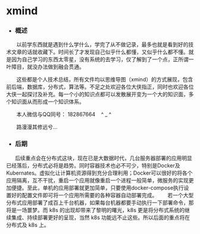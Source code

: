 # xmind
- ###  概述



&nbsp;&nbsp;&nbsp;&nbsp;&nbsp;&nbsp; 以前学东西就是遇到什么学什么，学完了从不做记录，最多也就是看到好的技术文章的话就收藏下。时间长了才发现自己似乎什么都懂，又似乎什么都不懂。就是因为自己学习的东西太零星，没有系统的去学习，仅了解到了一个点，正所谓一叶障目，就没办法做到融会贯通。


&nbsp;&nbsp;&nbsp;&nbsp;&nbsp;&nbsp; 这些都是个人技术总结，所有文件均以思维导图（xmind）的方式展现，包含前后端，数据库，分布式，算法等。不足之处欢迎各位大侠指正，同时也欢迎各位大侠一起探讨及补充。每一个小的知识点都可以发散展开变为一个大的知识面，多个知识面从而形成一个知识体系。

&nbsp;&nbsp;&nbsp;&nbsp;&nbsp;&nbsp; 本人微信与QQ同号： 182867664&nbsp;&nbsp;&nbsp;   ^ _ ^

&nbsp;&nbsp;&nbsp;&nbsp;&nbsp;&nbsp; 路漫漫其修远兮...


- ###  后期

&nbsp;&nbsp;&nbsp;&nbsp;&nbsp;&nbsp;后续重点会在分布式这块，现在已是大数据时代，几台服务器部署的应用明显已经落后，分布式必将是趋势。同时容器技术也必不可少，特别是Docker及Kubernates。虚拟化让计算机资源得到充分合理利用；Docker可以很好的将各个应用隔离，互不干扰，重启一个应用就像重启一个进程一般简单，微服务的实现更加便捷。至此，单机的应用部署就更加简单，只要使用docker-compose执行设置好的配置文件即可将一个应用所需要的各种容器自动部署完成。
&nbsp;&nbsp;&nbsp;&nbsp;&nbsp;&nbsp;若一个大型分布式应用部署了成百上千台机器，如果每台机器都要手动执行一下部署命令，那将是一场噩梦。而 k8s 的出现却带来了黎明的曙光，k8s 更是将分布式系统的继续集成、持续部署更好的呈现，当然 k8s 功能远不止这些。所以后面的重点将在分布式及 k8s 上。

